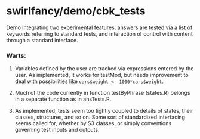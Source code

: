 # swirlfancy/demo/cbk_tests

Demo integrating two experimental features: answers are tested via a list of keywords referring to standard tests, and interaction of control with content through a standard interface.

### Warts:

1. Variables defined by the user are tracked via expressions entered by the user. As implemented, it works for testMod, but needs improvement to deal with possibilities like `cars$weight <- 1000*cars$weight`.

2. Much of the code currently in function testByPhrase (states.R) belongs in a separate function as in ansTests.R.

3. As implemented, tests seem too tightly coupled to details of states, their classes, structures, and so on. Some sort of standardized interfacing seems called for, whether by S3 classes, or simply conventions governing test inputs and outputs.